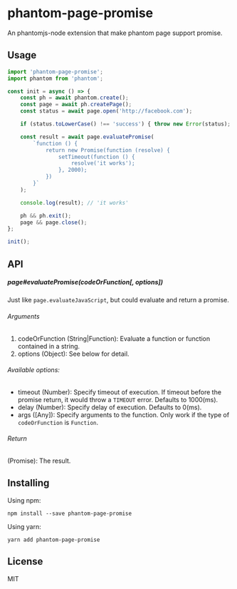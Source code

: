 # phantom-page-promise

An phantomjs-node extension that make phantom page support promise.

## Usage

```js
import 'phantom-page-promise';
import phantom from 'phantom';

const init = async () => {
    const ph = await phantom.create();
    const page = await ph.createPage();
    const status = await page.open('http://facebook.com');

    if (status.toLowerCase() !== 'success') { throw new Error(status); }

    const result = await page.evaluatePromise(
        `function () {
            return new Promise(function (resolve) {
                setTimeout(function () {
                    resolve('it works');
                }, 2000);
            })
        }`
    );

    console.log(result); // 'it works'

    ph && ph.exit();
    page && page.close();
};

init();
```

## API

##### page#evaluatePromise(codeOrFunction[, options])

Just like `page.evaluateJavaScript`, but could evaluate and return a promise.

###### Arguments

1. codeOrFunction (String|Function): Evaluate a function or function contained in a string.
2. options (Object): See below for detail.

###### Available options:

- timeout (Number): Specify timeout of execution. If timeout before the promise return, it would throw a `TIMEOUT` error. Defaults to 1000(ms).
- delay (Number): Specify delay of execution. Defaults to 0(ms).
- args ([Any]): Specify arguments to the function. Only work if the type of `codeOrFunction` is `Function`.

###### Return

(Promise): The result.


## Installing

Using npm:

```
npm install --save phantom-page-promise
```

Using yarn:

```
yarn add phantom-page-promise
```

## License

MIT
